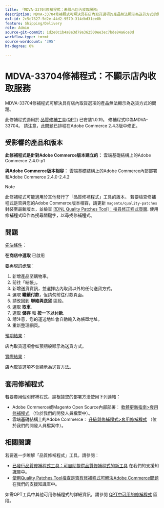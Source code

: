 ```yaml
---
title: 「MDVA-33704修補程式：未顯示店內收取服務」
description: MDVA-33704修補程式可解決具有店內取貨選項的產品無法顯示為送貨方式的問題。
exl-id: 2c5c7627-5d2e-44d2-9579-314dbd31ee8b
feature: Shipping/Delivery
role: Admin
source-git-commit: 1d2e0c1b4a8e3d79a362500ee3ec7bde84a6ce0d
workflow-type: tm+mt
source-wordcount: '395'
ht-degree: 0%

---
```


# MDVA-33704修補程式：不顯示店內收取服務

MDVA-33704修補程式可解決具有店內取貨選項的產品無法顯示為送貨方式的問題。

此修補程式適用於 [品質修補工具(QPT)](/help/announcements/adobe-commerce-announcements/magento-quality-patches-released-new-tool-to-self-serve-quality-patches.md) 已安裝1.0.19。 修補程式ID為MDVA-33704。 請注意，此問題已排程在Adobe Commerce 2.4.3版中修正。

## 受影響的產品和版本

**此修補程式是針對Adobe Commerce版本建立的：** 雲端基礎結構上的Adobe Commerce 2.4.0-p1

**與Adobe Commerce版本相容：** 雲端基礎結構上的Adobe Commerce內部部署和Adobe Commerce 2.4.0-2.4.2

>[!NOTE]
>
>此修補程式可能適用於其他發行了「品質修補程式」工具的版本。 若要檢查修補程式是否與您的Adobe Commerce版本相容，請更新 `magento/quality-patches` 封裝至最新版本，並檢查 [[!DNL Quality Patches Tool]：搜尋修正程式頁面](https://devdocs.magento.com/quality-patches/tool.html#patch-grid). 使用修補程式ID作為搜尋關鍵字，以尋找修補程式。

## 問題

<u>先決條件</u>：<br>

**在商店中選取** 已啟用

<u>要再現的步驟</u>：

1. 新增產品至購物車。
1. 前往「結帳」。
1. 新增送貨資訊，並選擇店內取貨以外的任何送貨方式。
1. 選取 **繼續付款**，但請勿前往付款頁面。
1. 請改回到 **聯絡與送貨** 區段。
1. 選取 **取車**.
1. 選取 **儲存** 和 **按一下以付款**.
1. 請注意，您的運送地址會自動輸入為帳單地址。
1. 重新整理網頁。

<u>預期結果</u>：

店內取貨選項會如預期般顯示為送貨方式。

<u>實際結果</u>：

店內取貨選項不會顯示為送貨方法。

## 套用修補程式

若要套用個別修補程式，請根據您的部署方法使用下列連結：

* Adobe Commerce或Magento Open Source內部部署： [軟體更新指南>套用修補程式](https://devdocs.magento.com/guides/v2.4/comp-mgr/patching/mqp.html) （位於我們的開發人員檔案中）。
* 雲端基礎結構上的Adobe Commerce： [升級與修補程式>套用修補程式](https://devdocs.magento.com/cloud/project/project-patch.html) （位於我們的開發人員檔案中）。

## 相關閱讀

若要進一步瞭解「品質修補程式」工具，請參閱：

* [已發行品質修補程式工具：可自助提供品質修補程式的新工具](/help/announcements/adobe-commerce-announcements/magento-quality-patches-released-new-tool-to-self-serve-quality-patches.md) 在我們的支援知識庫中。
* [使用Quality Patches Tool檢查是否有修補程式可解決Adobe Commerce問題](/help/support-tools/patches-available-in-qpt-tool/check-patch-for-magento-issue-with-magento-quality-patches.md) 在我們的支援知識庫中。

如需QPT工具中其他可用修補程式的詳細資訊，請參閱 [QPT中可用的修補程式](https://support.magento.com/hc/en-us/sections/360010506631-Patches-available-in-QPT-tool-) 區段。

